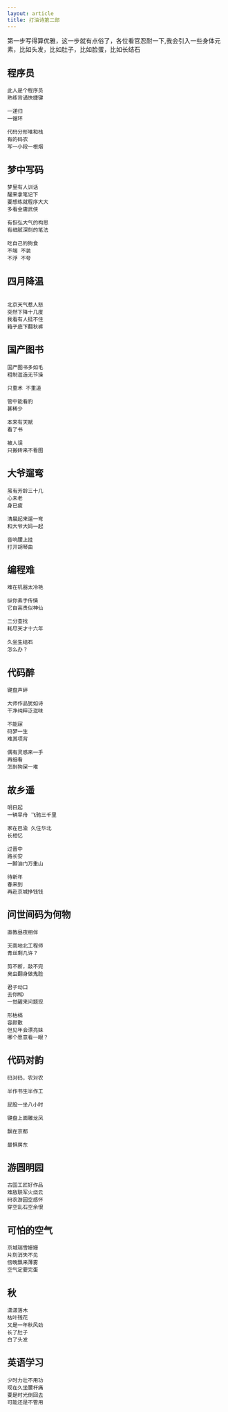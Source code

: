 ```yaml
---
layout: article
title: 打油诗第二部
---
```

第一步写得算优雅，这一步就有点俗了，各位看官忍耐一下,我会引入一些身体元素，比如头发，比如肚子，比如脸蛋，比如长结石


## 程序员
```
此人是个程序员
熟练背诵快捷键

一递归
一循环

代码分形堆和栈
有的码农
写一小段一根烟

```

## 梦中写码
```
梦里有人训话
醒来拿笔记下
要想练就程序大大
多看金庸武侠

有恢弘大气的构思
有细腻深刻的笔法

吃自己的狗食
不端 不装
不浮 不夸

```

## 四月降温
```

北京天气惹人怒
突然下降十几度
我看有人挺不住
箱子底下翻秋裤

```

## 国产图书
```
国产图书多如毛
粗制滥造无节操

只重术 不重道

管中能看豹
甚稀少

本来有天赋
看了书 

被人误
只搬砖来不看图
```

## 大爷遛弯
```
虽有芳龄三十几
心未老
身已疲

清晨起来遛一弯
和大爷大妈一起

音响腰上挂
打开胡琴曲
```

## 编程难
```
难在机器太冷艳

纵你素手传情
它自高贵似神仙

二分查找
耗尽天才十六年

久坐生结石
怎么办？
```


## 代码醉
```
键盘声碎

大师作品犹如诗
干净纯粹泛滋味

不能寐
码梦一生
难其项背

偶有灵感来一手
再细看
怎耐狗屎一堆
```

## 故乡遥
```
明日起
一辆旱舟 飞驰三千里

家在巴渝 久住华北
长相忆

过晋中
路长安
一脚油门万重山

待新年
春来到
再赴京城挣钱钱
```


## 问世间码为何物
```
直教昼夜相伴

天南地北工程师
青丝剩几许？

剪不断，敲不完
臭虫翻身做鬼脸

君子动口
去你MD
一觉醒来问题现

形枯槁
容颜散
但见年会漂亮妹
哪个愿意看一眼？
```

## 代码对韵
```
码对码，农对农

半作书生半作工

屁股一坐八小时

键盘上面雕龙凤

飘在京都

最惧房东
```

## 游圆明园
```
古国工匠好作品
难敌联军火烧云
码农游园空感怀
穿空乱石空余恨
```

## 可怕的空气
```
京城瑞雪姗姗
片刻消失不见
傍晚飘来薄雾
空气定要完蛋

```

## 秋
```
潇潇落木
枯叶残花
又是一年秋风劲
长了肚子
白了头发
```

## 英语学习
```
少时力壮不用功
现在久坐腰杆痛
要是时光倒回去
可能还是不管用
```

